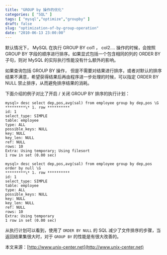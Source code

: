 ```yaml
---
title: "GROUP by 操作的优化"
categories: [ "SQL" ]
tags: [ "mysql","optimize","groupby" ]
draft: false
slug: "optimization-of-by-group-operation"
date: "2010-06-13 23:00:00"
---
```


默认情况下， MySQL 在执行 GROUP BY col1 ， col2…. 操作的时候，会按照 GROUP BY 字段的顺序进行排序。如果显式包括一个包含相同的列的 ORDER BY 子句，则对 MySQL 的实际执行性能没有什么额外的影响。

如果查询包括 GROUP BY 操作， 但是不需要对结果进行排序，或者对默认的排序结果不满意，希望获得结果后再由程序进一步处理的时候，可以指定 ORDER BY NULL 禁止排序，从而避免排序结果的消耗。

下面介绍的例子对比了开启 / 关闭 GROUP BY 排序的执行计划：


<!--more-->


```
mysql> desc select dep,pos,avg(sal) from employee group by dep,pos \G
*********\* 1. row **********
id: 1
select_type: SIMPLE
table: employee
type: ALL
possible_keys: NULL
key: NULL
key_len: NULL
ref: NULL
rows: 10
Extra: Using temporary; Using filesort
1 row in set (0.00 sec)
```

```
mysql> desc select dep,pos,avg(sal) from employee group by dep,pos order by null \G
*********\* 1. row **********
id: 1
select_type: SIMPLE
table: employee
type: ALL
possible_keys: NULL
key: NULL
key_len: NULL
ref: NULL
rows: 10
Extra: Using temporary
1 row in set (0.00 sec)
```
从执行计划可以看到，使用了 `ORDER BY NULL` 的 SQL 减少了文件排序的步骤，当返回结果集很大时，对于 `GROUP BY` 的性能是有很大改善的。

本文来源：[http://www.unix-center.net](http://www.unix-center.net)
